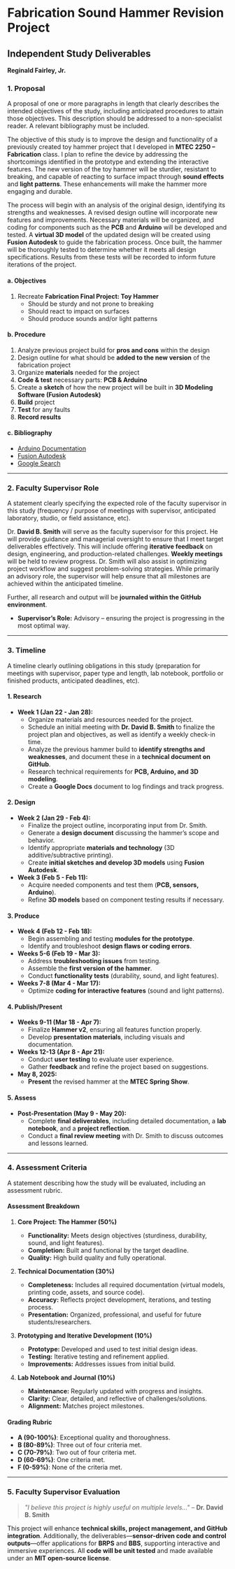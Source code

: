 # Fabrication Sound Hammer Revision Project  
## Independent Study Deliverables  
**Reginald Fairley, Jr.**  

### 1. Proposal  

A proposal of one or more paragraphs in length that clearly describes the intended objectives of the study, including anticipated procedures to attain those objectives. This description should be addressed to a non-specialist reader. A relevant bibliography must be included.

The objective of this study is to improve the design and functionality of a previously created toy hammer project that I developed in **MTEC 2250 – Fabrication** class. I plan to refine the device by addressing the shortcomings identified in the prototype and extending the interactive features. The new version of the toy hammer will be sturdier, resistant to breaking, and capable of reacting to surface impact through **sound effects** and **light patterns**. These enhancements will make the hammer more engaging and durable.

The process will begin with an analysis of the original design, identifying its strengths and weaknesses. A revised design outline will incorporate new features and improvements. Necessary materials will be organized, and coding for components such as the **PCB** and **Arduino** will be developed and tested. A **virtual 3D model** of the updated design will be created using **Fusion Autodesk** to guide the fabrication process. Once built, the hammer will be thoroughly tested to determine whether it meets all design specifications. Results from these tests will be recorded to inform future iterations of the project.

#### a. Objectives  
1. Recreate **Fabrication Final Project: Toy Hammer**  
   - Should be sturdy and not prone to breaking  
   - Should react to impact on surfaces  
   - Should produce sounds and/or light patterns  

#### b. Procedure  
1. Analyze previous project build for **pros and cons** within the design  
2. Design outline for what should be **added to the new version** of the fabrication project  
3. Organize **materials** needed for the project  
4. **Code & test** necessary parts: **PCB & Arduino**  
5. Create a **sketch** of how the new project will be built in **3D Modeling Software (Fusion Autodesk)**  
6. **Build** project  
7. **Test** for any faults  
8. **Record results**  

#### c. Bibliography  
- [Arduino Documentation](https://www.arduino.cc/)  
- [Fusion Autodesk](https://fusion.online.autodesk.com/)  
- [Google Search](https://google.com)  

---

### 2. Faculty Supervisor Role  

A statement clearly specifying the expected role of the faculty supervisor in this study (frequency / purpose of meetings with supervisor, anticipated laboratory, studio, or field assistance, etc).  

Dr. **David B. Smith** will serve as the faculty supervisor for this project. He will provide guidance and managerial oversight to ensure that I meet target deliverables effectively. This will include offering **iterative feedback** on design, engineering, and production-related challenges. **Weekly meetings** will be held to review progress. Dr. Smith will also assist in optimizing project workflow and suggest problem-solving strategies. While primarily an advisory role, the supervisor will help ensure that all milestones are achieved within the anticipated timeline.  

Further, all research and output will be **journaled within the GitHub environment**.  

- **Supervisor’s Role:** Advisory – ensuring the project is progressing in the most optimal way.  

---

### 3. Timeline  

A timeline clearly outlining obligations in this study (preparation for meetings with supervisor, paper type and length, lab notebook, portfolio or finished products, anticipated deadlines, etc).  

#### **1. Research**  
- **Week 1 (Jan 22 - Jan 28):**  
  - Organize materials and resources needed for the project.  
  - Schedule an initial meeting with **Dr. David B. Smith** to finalize the project plan and objectives, as well as identify a weekly check-in time.  
  - Analyze the previous hammer build to **identify strengths and weaknesses**, and document these in a **technical document on GitHub**.  
  - Research technical requirements for **PCB, Arduino, and 3D modeling**.  
  - Create a **Google Docs** document to log findings and track progress.  

#### **2. Design**  
- **Week 2 (Jan 29 - Feb 4):**  
  - Finalize the project outline, incorporating input from Dr. Smith.  
  - Generate a **design document** discussing the hammer’s scope and behavior.  
  - Identify appropriate **materials and technology** (3D additive/subtractive printing).  
  - Create **initial sketches and develop 3D models** using **Fusion Autodesk**.  
- **Week 3 (Feb 5 - Feb 11):**  
  - Acquire needed components and test them (**PCB, sensors, Arduino**).  
  - Refine **3D models** based on component testing results if necessary.  

#### **3. Produce**  
- **Week 4 (Feb 12 - Feb 18):**  
  - Begin assembling and testing **modules for the prototype**.  
  - Identify and troubleshoot **design flaws or coding errors**.  
- **Weeks 5-6 (Feb 19 - Mar 3):**  
  - Address **troubleshooting issues** from testing.  
  - Assemble the **first version of the hammer**.  
  - Conduct **functionality tests** (durability, sound, and light features).  
- **Weeks 7-8 (Mar 4 - Mar 17):**  
  - Optimize **coding for interactive features** (sound and light patterns).  

#### **4. Publish/Present**  
- **Weeks 9-11 (Mar 18 - Apr 7):**  
  - Finalize **Hammer v2**, ensuring all features function properly.  
  - Develop **presentation materials**, including visuals and documentation.  
- **Weeks 12-13 (Apr 8 - Apr 21):**  
  - Conduct **user testing** to evaluate user experience.  
  - Gather **feedback** and refine the project based on suggestions.  
- **May 8, 2025:**  
  - **Present** the revised hammer at the **MTEC Spring Show**.  

#### **5. Assess**  
- **Post-Presentation (May 9 - May 20):**  
  - Complete **final deliverables**, including detailed documentation, a **lab notebook**, and a **project reflection**.  
  - Conduct a **final review meeting** with Dr. Smith to discuss outcomes and lessons learned.  

---

### 4. Assessment Criteria  

A statement describing how the study will be evaluated, including an assessment rubric.  

#### **Assessment Breakdown**  
1. **Core Project: The Hammer (50%)**  
   - **Functionality:** Meets design objectives (sturdiness, durability, sound, and light features).  
   - **Completion:** Built and functional by the target deadline.  
   - **Quality:** High build quality and fully operational.  

2. **Technical Documentation (30%)**  
   - **Completeness:** Includes all required documentation (virtual models, printing code, assets, and source code).  
   - **Accuracy:** Reflects project development, iterations, and testing process.  
   - **Presentation:** Organized, professional, and useful for future students/researchers.  

3. **Prototyping and Iterative Development (10%)**  
   - **Prototype:** Developed and used to test initial design ideas.  
   - **Testing:** Iterative testing and refinement applied.  
   - **Improvements:** Addresses issues from initial build.  

4. **Lab Notebook and Journal (10%)**  
   - **Maintenance:** Regularly updated with progress and insights.  
   - **Clarity:** Clear, detailed, and reflective of challenges/solutions.  
   - **Alignment:** Matches project milestones.  

#### **Grading Rubric**  
- **A (90-100%)**: Exceptional quality and thoroughness.  
- **B (80-89%)**: Three out of four criteria met.  
- **C (70-79%)**: Two out of four criteria met.  
- **D (60-69%)**: One criteria met.  
- **F (0-59%)**: None of the criteria met.  

---

### 5. Faculty Supervisor Evaluation  

> _"I believe this project is highly useful on multiple levels..."_ – **Dr. David B. Smith**  

This project will enhance **technical skills, project management, and GitHub integration**. Additionally, the deliverables—**sensor-driven code and control outputs**—offer applications for **BRPS** and **BBS**, supporting interactive and immersive experiences. All **code will be unit tested** and made available under an **MIT open-source license**.  

